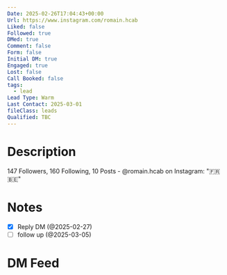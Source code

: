 ```yaml
---
Date: 2025-02-26T17:04:43+00:00
Url: https://www.instagram.com/romain.hcab
Liked: false
Followed: true
DMed: true
Comment: false
Form: false
Initial DM: true
Engaged: true
Lost: false
Call Booked: false
tags:
  - lead
Lead Type: Warm
Last Contact: 2025-03-01
fileClass: leads
Qualified: TBC
---
```

# Description
147 Followers, 160 Following, 10 Posts - @romain.hcab on Instagram: "🇫🇷🇧🇪"
# Notes
- [x] Reply DM (@2025-02-27)
- [ ] follow up (@2025-03-05)
# DM Feed